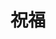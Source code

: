 ---
title: 祝福
description: 平安喜乐，得偿所愿
slug: congrats
lastmod: 2022-10-02
menu:
    main:
        weight: 5
        params: 
            icon: fireworks
---